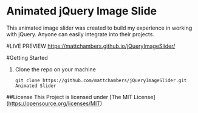 # Animated jQuery Image Slide

This animated image slider was created to build my experience in working with jQuery. 
Anyone can easily integrate into their projects.

#LIVE PREVIEW
https://mattchambers.github.io/jQueryImageSlider/

#Getting Started

1. Clone the repo on your machine

    ```
    git clone https://github.com/mattchambers/jQueryImageSlider.git Animated Slider
    ```

##License 
This Project is licensed under [The MIT License] (https://opensource.org/licenses/MIT)
